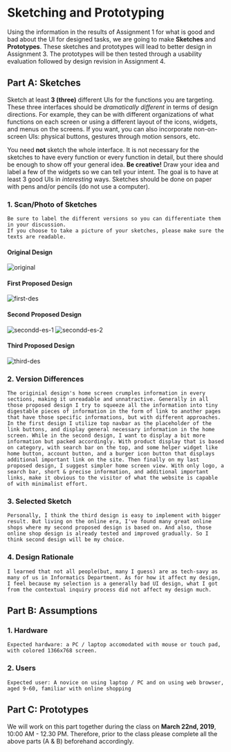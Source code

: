 # Sketching and Prototyping
Using the information in the results of Assignment 1 for what is good and bad about the UI for designed tasks, we are going to make **Sketches** and **Prototypes**. These sketches and prototypes will lead to better design in Assignment 3. The prototypes will be then tested through a usability evaluation followed by design revision in Assignment 4.

## Part A: Sketches
Sketch at least **3 (three)** different UIs for the functions you are targeting. These three interfaces should be _dramatically different_ in terms of design directions. For example, they can be with different organizations of what functions on each screen or using a different layout of the icons, widgets, and menus on the screens. If you want, you can also incorporate non-on-screen UIs: physical buttons, gestures through motion sensors, etc.

You need **not** sketch the whole interface. It is not necessary for the sketches to have every function or every function in detail, but there should be enough to show off your general idea. **Be creative!** Draw your idea and label a few of the widgets so we can tell your intent. The goal is to have at least 3 good UIs in *interesting* ways. Sketches should be done on paper with pens and/or pencils (do not use a computer).

### 1. Scan/Photo of Sketches
```
Be sure to label the different versions so you can differentiate them in your discussion. 
If you choose to take a picture of your sketches, please make sure the texts are readable.
```
#### Original Design
![original](https://user-images.githubusercontent.com/32842793/54727231-3a3ad080-4ba9-11e9-9463-cf5a7f3571bb.jpg)

#### First Proposed Design
![first-des](https://user-images.githubusercontent.com/32842793/54727292-8d148800-4ba9-11e9-8165-288dedac829f.jpg)

#### Second Proposed Design
![secondd-es-1](https://user-images.githubusercontent.com/32842793/54727259-68b8ab80-4ba9-11e9-830a-b578023a3a3d.jpg)
![secondd-es-2](https://user-images.githubusercontent.com/32842793/54727265-6c4c3280-4ba9-11e9-8e09-ec16211755a3.jpg)

#### Third Proposed Design
![third-des](https://user-images.githubusercontent.com/32842793/54727293-8dad1e80-4ba9-11e9-8060-8cfc91a3c4fc.jpg)


### 2. Version Differences
```
The originial design's home screen crumples information in every sections, making it unreadable and unnatractive. Generally in all those proposed design I try to squeeze all the information into tiny digestable pieces of information in the form of link to another pages that have those specific informations, but with different approaches. In the first design I utilize top navbar as the placeholder of the link buttons, and display general necessary information in the home screen. While in the second design, I want to display a bit more information but packed accordingly. With product display that is based on category, with search bar on the top, and some helper widget like home button, account button, and a burger icon button that displays additional important link on the site. Then finally on my last proposed design, I suggest simpler home screen view. With only logo, a search bar, short & precise information, and additional important links, make it obvious to the visitor of what the website is capable of with minimalist effort. 
```

### 3. Selected Sketch
```
Personally, I think the third design is easy to implement with bigger result. But living on the online era, I've found many great online shops where my second proposed design is based on. And also, those online shop design is already tested and improved gradually. So I think second design will be my choice. 

```

### 4. Design Rationale
```
I learned that not all people(but, many I guess) are as tech-savy as many of us in Informatics Department. As for how it affect my design, I feel because my selection is a generally bad UI design, what I got from the contextual inquiry process did not affect my design much.  

```

## Part B: Assumptions
### 1. Hardware
```
Expected hardware: a PC / laptop accomodated with mouse or touch pad, with colored 1366x768 screen. 

```
### 2. Users
```
Expected user: A novice on using laptop / PC and on using web browser, aged 9-60, familiar with online shopping

```

## Part C: Prototypes
We will work on this part together during the class on **March 22nd, 2019**, 10:00 AM - 12.30 PM. Therefore, prior to the class please complete all the above parts (A & B) beforehand accordingly.
